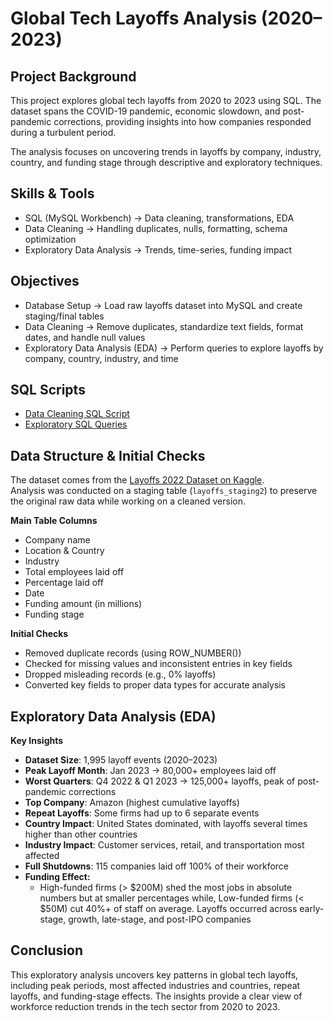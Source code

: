 # Global Tech Layoffs Analysis (2020–2023)

## Project Background
This project explores global tech layoffs from 2020 to 2023 using SQL. The dataset spans the COVID-19 pandemic, economic slowdown, and post-pandemic corrections, providing insights into how companies responded during a turbulent period.  

The analysis focuses on uncovering trends in layoffs by company, industry, country, and funding stage through descriptive and exploratory techniques.


## Skills & Tools
- SQL (MySQL Workbench) → Data cleaning, transformations, EDA  
- Data Cleaning → Handling duplicates, nulls, formatting, schema optimization  
- Exploratory Data Analysis → Trends, time-series, funding impact  


## Objectives
- Database Setup → Load raw layoffs dataset into MySQL and create staging/final tables  
- Data Cleaning → Remove duplicates, standardize text fields, format dates, and handle null values  
- Exploratory Data Analysis (EDA) → Perform queries to explore layoffs by company, country, industry, and time  


## SQL Scripts
- [Data Cleaning SQL Script](https://github.com/nikhitha-insights/global-tech-layoffs-analysis/blob/main/sql_scripts/01_data_cleaning.sql)  
- [Exploratory SQL Queries](https://github.com/nikhitha-insights/global-tech-layoffs-analysis/blob/main/sql_scripts/02_eda.sql)  


## Data Structure & Initial Checks
The dataset comes from the [Layoffs 2022 Dataset on Kaggle](https://www.kaggle.com/datasets/swaptr/layoffs-2022).  
Analysis was conducted on a staging table (`layoffs_staging2`) to preserve the original raw data while working on a cleaned version.

**Main Table Columns**
- Company name  
- Location & Country  
- Industry  
- Total employees laid off  
- Percentage laid off  
- Date  
- Funding amount (in millions)  
- Funding stage  

**Initial Checks**
- Removed duplicate records (using ROW_NUMBER())  
- Checked for missing values and inconsistent entries in key fields  
- Dropped misleading records (e.g., 0% layoffs)  
- Converted key fields to proper data types for accurate analysis  


## Exploratory Data Analysis (EDA)

**Key Insights**
- **Dataset Size**: 1,995 layoff events (2020–2023)  
- **Peak Layoff Month**: Jan 2023 → 80,000+ employees laid off  
- **Worst Quarters**: Q4 2022 & Q1 2023 → 125,000+ layoffs, peak of post-pandemic corrections  
- **Top Company**: Amazon (highest cumulative layoffs)  
- **Repeat Layoffs**: Some firms had up to 6 separate events  
- **Country Impact**: United States dominated, with layoffs several times higher than other countries  
- **Industry Impact**: Customer services, retail, and transportation most affected  
- **Full Shutdowns**: 115 companies laid off 100% of their workforce  
- **Funding Effect:**  
  - High-funded firms (> $200M) shed the most jobs in absolute numbers but at smaller percentages while, Low-funded firms (< $50M) cut 40%+ of staff on average.
    Layoffs occurred across early-stage, growth, late-stage, and post-IPO companies  


## Conclusion
This exploratory analysis uncovers key patterns in global tech layoffs, including peak periods, most affected industries and countries, repeat layoffs, and funding-stage effects. The insights provide a clear view of workforce reduction trends in the tech sector from 2020 to 2023.



